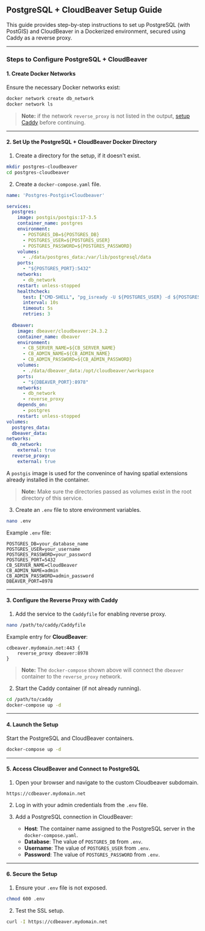 ## PostgreSQL + CloudBeaver Setup Guide

This guide provides step-by-step instructions to set up PostgreSQL (with PostGIS) and CloudBeaver in a Dockerized environment, secured using Caddy as a reverse proxy.

---

### Steps to Configure PostgreSQL + CloudBeaver

#### 1. Create Docker Networks

Ensure the necessary Docker networks exist:

```bash
docker network create db_network
docker network ls
```

> **Note:** if the network `reverse_proxy` is not listed in the output, [setup Caddy](../caddy/README.md) before continuing. 

---

#### 2. Set Up the PostgreSQL + CloudBeaver Docker Directory

1. Create a directory for the setup, if it doesn't exist.

```bash
mkdir postgres-cloudbeaver
cd postgres-cloudbeaver
```

2. Create a `docker-compose.yaml` file.

```yaml
name: 'Postgres-Postgis+Cloudbeaver'

services:
  postgres:
    image: postgis/postgis:17-3.5
    container_name: postgres
    environment:
      - POSTGRES_DB=${POSTGRES_DB}
      - POSTGRES_USER=${POSTGRES_USER}
      - POSTGRES_PASSWORD=${POSTGRES_PASSWORD}
    volumes:
      - ./data/postgres_data:/var/lib/postgresql/data
    ports:
      - "${POSTGRES_PORT}:5432"
    networks:
      - db_network
    restart: unless-stopped
    healthcheck:
      test: ["CMD-SHELL", "pg_isready -U ${POSTGRES_USER} -d ${POSTGRES_DB}"]
      interval: 10s
      timeout: 5s
      retries: 3
  
  dbeaver:
    image: dbeaver/cloudbeaver:24.3.2
    container_name: dbeaver
    environment:
      - CB_SERVER_NAME=${CB_SERVER_NAME}
      - CB_ADMIN_NAME=${CB_ADMIN_NAME}
      - CB_ADMIN_PASSWORD=${CB_ADMIN_PASSWORD}
    volumes:
      - ./data/dbeaver_data:/opt/cloudbeaver/workspace
    ports:
      - "${DBEAVER_PORT}:8978"
    networks:
      - db_network
      - reverse_proxy
    depends_on:
      - postgres
    restart: unless-stopped
volumes:
  postgres_data:
  dbeaver_data:
networks:
  db_network:
    external: true
  reverse_proxy:
    external: true
```

A `postgis` image is used for the convenince of having spatial extensions already installed in the container.

> **Note:** Make sure the directories passed as volumes exist in the root directory of this service.

3. Create an `.env` file to store environment variables.

```bash
nano .env
```

Example `.env` file:

```plaintext
POSTGRES_DB=your_database_name
POSTGRES_USER=your_username
POSTGRES_PASSWORD=your_password
POSTGRES_PORT=5432
CB_SERVER_NAME=CloudBeaver
CB_ADMIN_NAME=admin
CB_ADMIN_PASSWORD=admin_password
DBEAVER_PORT=8978
```

---

#### 3. Configure the Reverse Proxy with Caddy

1. Add the service to the `Caddyfile` for enabling reverse proxy.

```bash
nano /path/to/caddy/Caddyfile
```

Example entry for **CloudBeaver**:

```plaintext
cdbeaver.mydomain.net:443 {
    reverse_proxy dbeaver:8978
}
```

> **Note:** The `docker-compose` shown above will connect the `dbeaver` container to the `reverse_proxy` network.

2. Start the Caddy container (if not already running).

```bash
cd /path/to/caddy
docker-compose up -d
```

---

#### 4. Launch the Setup

Start the PostgreSQL and CloudBeaver containers.

```bash
docker-compose up -d
```

---

#### 5. Access CloudBeaver and Connect to PostgreSQL

1. Open your browser and navigate to the custom Cloudbeaver subdomain.

```plaintext
https://cdbeaver.mydomain.net
```

2. Log in with your admin credentials from the `.env` file.

3. Add a PostgreSQL connection in CloudBeaver:
   
   - **Host**: The container name assigned to the PostgreSQL server in the `docker-compose.yaml`.
   - **Database**: The value of `POSTGRES_DB` from `.env`.
   - **Username**: The value of `POSTGRES_USER` from `.env`.
   - **Password**: The value of `POSTGRES_PASSWORD` from `.env`.

---

#### 6. Secure the Setup

1. Ensure your `.env` file is not exposed.

```bash
chmod 600 .env
```

2. Test the SSL setup.

```bash
curl -I https://cdbeaver.mydomain.net
```
